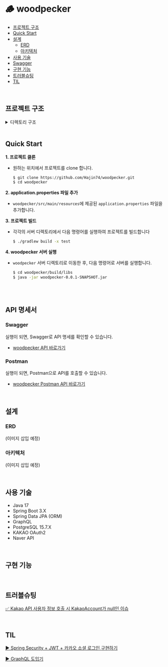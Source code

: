 # 🪵 woodpecker
- [프로젝트 구조](#프로젝트-구조)
- [Quick Start](#quick-start)
- [설계](#설계)
  - [ERD](#erd)
  - [아키텍처](#아키텍처)
- [사용 기술](#사용-기술)
- [Swagger](#swagger)
- [구현 기능](#구현-기능)
- [트러블슈팅](#트러블슈팅)
- [TIL](#til)

<br>

## 프로젝트 구조

<details>
<summary>디렉토리 구조</summary>
  
```bash
tree
```
</details>


<br>

## Quick Start

**1. 프로젝트 클론**
  - 원하는 위치에서 프로젝트를 clone 합니다.
    ```sh
    $ git clone https://github.com/Hajin74/woodpecker.git
    $ cd woodpecker
    ```

 **2. application.properties 파일 추가**
 - `woodpecker/src/main/resources`에 제공된 `application.properties` 파일을 추가합니다.

 **3. 프로젝트 빌드**
 - 각각의 서버 디렉토리에서 다음 명령어를 실행하여 프로젝트를 빌드합니다
     ```sh
     $ ./gradlew build -x test
     ```

 **4. woodpecker 서버 실행**
   - `woodpecker` 서버 디렉토리로 이동한 후, 다음 명령어로 서버를 실행합니다.
     ```sh
     $ cd woodpecker/build/libs
     $ java -jar woodpecker-0.0.1-SNAPSHOT.jar

     ```
</br>

<br>

## API 명세서

### Swagger
실행이 되면, Swagger로 API 명세를 확인할 수 있습니다.
- [woodpecker API 바로가기](http://localhost:8888/swagger-ui/index.html#/)

### Postman
실행이 되면, Postman으로 API를 호출할 수 있습니다.
- [woodpecker Postman API 바로가기]()

</br>

## 설계

### ERD
(이미지 삽입 예정)

### 아키텍처
(이미지 삽입 예정)

<br>

## 사용 기술
- Java 17
- Spring Boot 3.X
- Spring Data JPA (ORM)
- GraphQL
- PostgreSQL 15.7.X
- KAKAO OAuth2
- Naver API

<br>

## 구현 기능

<br>

## 트러블슈팅
[✅ Kakao API 사용자 정보 호출 시 KakaoAccount가 null인 이슈](https://qwertyv.tistory.com/83)

<br>

## TIL
[▶️ Spring Security + JWT + 카카오 소셜 로그인 구현하기](https://qwertyv.tistory.com/82)

[▶️ GraphQL 도입기](https://qwertyv.tistory.com/81)
